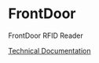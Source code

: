 # FrontDoor
FrontDoor RFID Reader

[Technical Documentation](https://github.com/CMU-Robotics-Club/FrontDoor/wiki)

